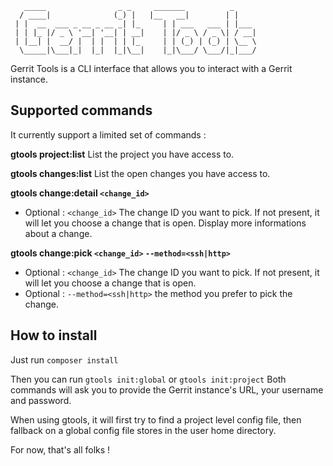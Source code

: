 ```
   _____                _ _     _______          _
  / ____|              (_) |   |__   __|        | |    
 | |  __  ___ _ __ _ __ _| |_     | | ___   ___ | |___ 
 | | |_ |/ _ \ '__| '__| | __|    | |/ _ \ / _ \| / __|
 | |__| |  __/ |  | |  | | |_     | | (_) | (_) | \__ \
  \_____|\___|_|  |_|  |_|\__|    |_|\___/ \___/|_|___/
```

Gerrit Tools is a CLI interface that allows you to interact with a Gerrit instance.

## Supported commands

It currently support a limited set of commands : 

**gtools project:list**
List the project you have access to.

**gtools changes:list**
List the open changes you have access to.

**gtools change:detail ```<change_id>```**
- Optional : ```<change_id>``` The change ID you want to pick. 
If not present, it will let you choose a change that is open.
Display more informations about a change.

**gtools change:pick ```<change_id>``` ```--method=<ssh|http>```**
- Optional : ```<change_id>``` The change ID you want to pick. 
If not present, it will let you choose a change that is open.
- Optional : ```--method=<ssh|http>``` the method you prefer to pick the change.

## How to install
Just run ```composer install```

Then you can run ```gtools init:global``` or ```gtools init:project```
Both commands will ask you to provide the Gerrit instance's URL, your username and password.

When using gtools, it will first try to find a project level config file, then fallback on a global config file stores in the user home directory.

For now, that's all folks !
